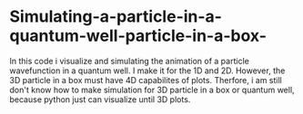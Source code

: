 # Simulating-a-particle-in-a-quantum-well-particle-in-a-box-
In this code i visualize and simulating the animation of a particle wavefunction in a quantum well. I make it for the 1D and 2D. However, the 3D particle in a box must have 4D capabilites of plots. Therfore, i am still don't know how to make simulation for 3D particle in a box or quantum well, because python just can visualize until 3D plots.

